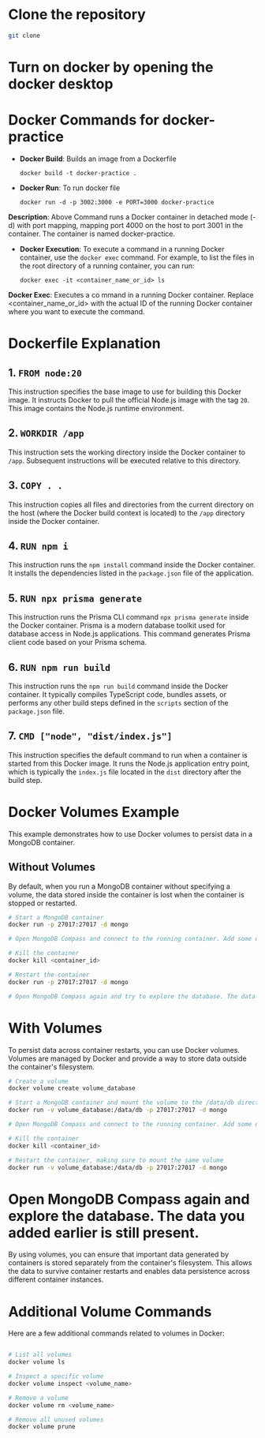 # Clone the repository

```bash
git clone
```

# Turn on docker by opening the docker desktop


# Docker Commands for docker-practice

- **Docker Build**: Builds an image from a Dockerfile

  ```
  docker build -t docker-practice .
  ```

- **Docker Run**: To run docker file

  ```
  docker run -d -p 3002:3000 -e PORT=3000 docker-practice
  ```

**Description**: Above Command runs a Docker container in detached mode (-d) with port mapping, mapping port 4000 on the host to port 3001 in the container. The container is named docker-practice.

- **Docker Execution**: To execute a command in a running Docker container, use the `docker exec` command. For example, to list the files in the root directory of a running container, you can run:

  ```
  docker exec -it <container_name_or_id> ls

  ```

**Docker Exec**: Executes a co mmand in a running Docker container. Replace <container_name_or_id> with the actual ID of the running Docker container where you want to execute the command.

# Dockerfile Explanation

## 1. `FROM node:20`

This instruction specifies the base image to use for building this Docker image. It instructs Docker to pull the official Node.js image with the tag `20`. This image contains the Node.js runtime environment.

## 2. `WORKDIR /app`

This instruction sets the working directory inside the Docker container to `/app`. Subsequent instructions will be executed relative to this directory.

## 3. `COPY . .`

This instruction copies all files and directories from the current directory on the host (where the Docker build context is located) to the `/app` directory inside the Docker container.

## 4. `RUN npm i`

This instruction runs the `npm install` command inside the Docker container. It installs the dependencies listed in the `package.json` file of the application.

## 5. `RUN npx prisma generate`

This instruction runs the Prisma CLI command `npx prisma generate` inside the Docker container. Prisma is a modern database toolkit used for database access in Node.js applications. This command generates Prisma client code based on your Prisma schema.

## 6. `RUN npm run build`

This instruction runs the `npm run build` command inside the Docker container. It typically compiles TypeScript code, bundles assets, or performs any other build steps defined in the `scripts` section of the `package.json` file.

## 7. `CMD ["node", "dist/index.js"]`

This instruction specifies the default command to run when a container is started from this Docker image. It runs the Node.js application entry point, which is typically the `index.js` file located in the `dist` directory after the build step.


# Docker Volumes Example

This example demonstrates how to use Docker volumes to persist data in a MongoDB container.

## Without Volumes

By default, when you run a MongoDB container without specifying a volume, the data stored inside the container is lost when the container is stopped or restarted.

```bash
# Start a MongoDB container
docker run -p 27017:27017 -d mongo

# Open MongoDB Compass and connect to the running container. Add some data to the database.

# Kill the container
docker kill <container_id>

# Restart the container
docker run -p 27017:27017 -d mongo

# Open MongoDB Compass again and try to explore the database. The data you added earlier is no longer present.
```

# With Volumes

To persist data across container restarts, you can use Docker volumes. Volumes are managed by Docker and provide a way to store data outside the container's filesystem.

```bash
# Create a volume
docker volume create volume_database

# Start a MongoDB container and mount the volume to the /data/db directory (where MongoDB stores its data)
docker run -v volume_database:/data/db -p 27017:27017 -d mongo

# Open MongoDB Compass and connect to the running container. Add some data to the database.

# Kill the container
docker kill <container_id>

# Restart the container, making sure to mount the same volume
docker run -v volume_database:/data/db -p 27017:27017 -d mongo
```

# Open MongoDB Compass again and explore the database. The data you added earlier is still present.


By using volumes, you can ensure that important data generated by containers is stored separately from the container's filesystem. This allows the data to survive container restarts and enables data persistence across different container instances.

# Additional Volume Commands

Here are a few additional commands related to volumes in Docker:

```bash

# List all volumes
docker volume ls

# Inspect a specific volume
docker volume inspect <volume_name>

# Remove a volume
docker volume rm <volume_name>

# Remove all unused volumes
docker volume prune


```